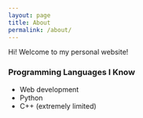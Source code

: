 ```yaml
---
layout: page
title: About
permalink: /about/
---
```


Hi! Welcome to my personal website!

### Programming Languages I Know
- Web development
- Python
- C++ (extremely limited)